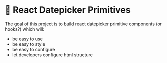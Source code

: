 # 📅 React Datepicker Primitives

The goal of this project is to build react datepicker primitive components (or hooks?) which will:
* be easy to use
* be easy to style
* be easy to configure
* let developers configure html structure